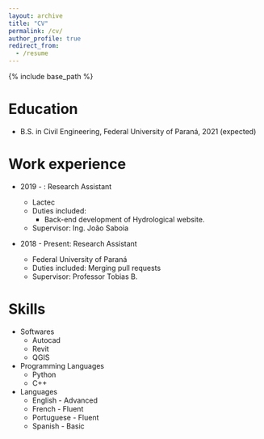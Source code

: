 ```yaml
---
layout: archive
title: "CV"
permalink: /cv/
author_profile: true
redirect_from:
  - /resume
---
```


{% include base_path %}

Education
======
* B.S. in Civil Engineering, Federal University of Paraná, 2021 (expected)

Work experience
======
* 2019 - : Research Assistant
  * Lactec
  * Duties included:
      * Back-end development of Hydrological website.
  * Supervisor: Ing. João Saboia

* 2018 - Present: Research Assistant
  * Federal University of Paraná
  * Duties included: Merging pull requests
  * Supervisor: Professor Tobias B. 
  
Skills
======
* Softwares
  * Autocad
  * Revit
  * QGIS
* Programming Languages
  * Python
  * C++
* Languages
  * English - Advanced
  * French  - Fluent
  * Portuguese - Fluent
  * Spanish - Basic

